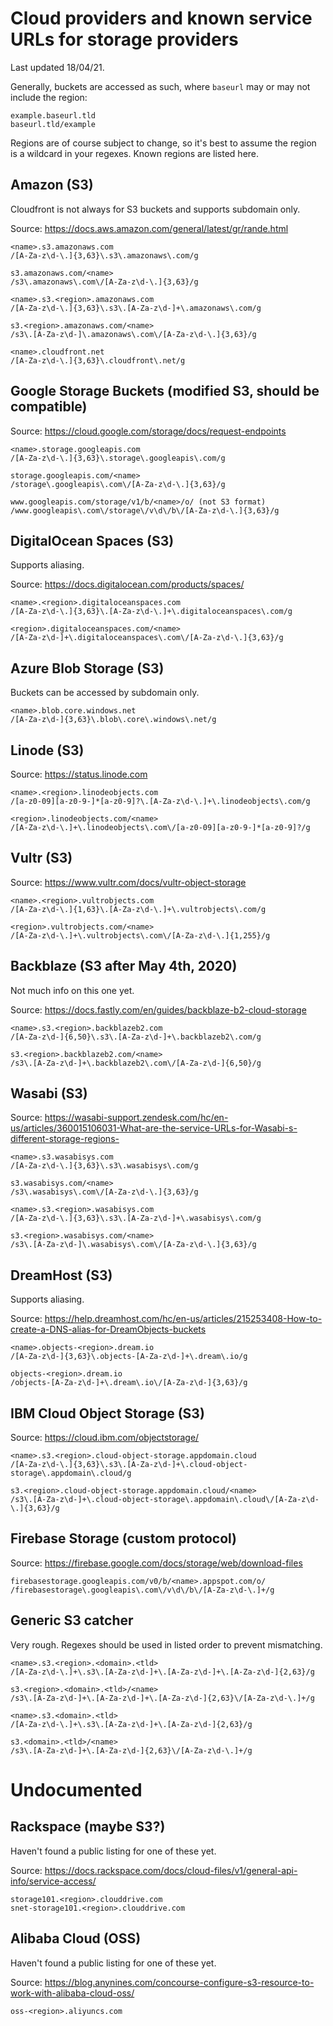 # Cloud providers and known service URLs for storage providers

Last updated 18/04/21.

Generally, buckets are accessed as such, where `baseurl` may or may not include the region:

```
example.baseurl.tld
baseurl.tld/example
```

Regions are of course subject to change, so it's best to assume the region is a wildcard in your regexes. Known regions are listed here.

## Amazon (S3)

Cloudfront is not always for S3 buckets and supports subdomain only. 

Source: https://docs.aws.amazon.com/general/latest/gr/rande.html

```
<name>.s3.amazonaws.com
/[A-Za-z\d-\.]{3,63}\.s3\.amazonaws\.com/g

s3.amazonaws.com/<name>
/s3\.amazonaws\.com\/[A-Za-z\d-\.]{3,63}/g

<name>.s3.<region>.amazonaws.com
/[A-Za-z\d-\.]{3,63}\.s3\.[A-Za-z\d-]+\.amazonaws\.com/g

s3.<region>.amazonaws.com/<name>
/s3\.[A-Za-z\d-]\.amazonaws\.com\/[A-Za-z\d-\.]{3,63}/g

<name>.cloudfront.net
/[A-Za-z\d-\.]{3,63}\.cloudfront\.net/g
```

## Google Storage Buckets (modified S3, should be compatible)

Source: https://cloud.google.com/storage/docs/request-endpoints

```
<name>.storage.googleapis.com
/[A-Za-z\d-\.]{3,63}\.storage\.googleapis\.com/g

storage.googleapis.com/<name>
/storage\.googleapis\.com\/[A-Za-z\d-\.]{3,63}/g

www.googleapis.com/storage/v1/b/<name>/o/ (not S3 format)
/www.googleapis\.com\/storage\/v\d\/b\/[A-Za-z\d-\.]{3,63}/g
```

## DigitalOcean Spaces (S3)

Supports aliasing.

Source: https://docs.digitalocean.com/products/spaces/

```
<name>.<region>.digitaloceanspaces.com
/[A-Za-z\d-\.]{3,63}\.[A-Za-z\d-\.]+\.digitaloceanspaces\.com/g

<region>.digitaloceanspaces.com/<name>
/[A-Za-z\d-]+\.digitaloceanspaces\.com\/[A-Za-z\d-\.]{3,63}/g
```

## Azure Blob Storage (S3)

Buckets can be accessed by subdomain only.

```
<name>.blob.core.windows.net
/[A-Za-z\d-]{3,63}\.blob\.core\.windows\.net/g
```

## Linode (S3)

Source: https://status.linode.com

```
<name>.<region>.linodeobjects.com
/[a-z0-09][a-z0-9-]*[a-z0-9]?\.[A-Za-z\d-\.]+\.linodeobjects\.com/g

<region>.linodeobjects.com/<name>
/[A-Za-z\d-\.]+\.linodeobjects\.com\/[a-z0-09][a-z0-9-]*[a-z0-9]?/g
```

## Vultr (S3)

Source: https://www.vultr.com/docs/vultr-object-storage

```
<name>.<region>.vultrobjects.com
/[A-Za-z\d-\.]{1,63}\.[A-Za-z\d-\.]+\.vultrobjects\.com/g

<region>.vultrobjects.com/<name>
/[A-Za-z\d-\.]+\.vultrobjects\.com\/[A-Za-z\d-\.]{1,255}/g
```

## Backblaze (S3 after May 4th, 2020)

Not much info on this one yet.

Source: https://docs.fastly.com/en/guides/backblaze-b2-cloud-storage

```
<name>.s3.<region>.backblazeb2.com
/[A-Za-z\d-]{6,50}\.s3\.[A-Za-z\d-]+\.backblazeb2\.com/g

s3.<region>.backblazeb2.com/<name>
/s3\.[A-Za-z\d-]+\.backblazeb2\.com\/[A-Za-z\d-]{6,50}/g
```

## Wasabi (S3)

Source: https://wasabi-support.zendesk.com/hc/en-us/articles/360015106031-What-are-the-service-URLs-for-Wasabi-s-different-storage-regions-

```
<name>.s3.wasabisys.com
/[A-Za-z\d-\.]{3,63}\.s3\.wasabisys\.com/g

s3.wasabisys.com/<name>
/s3\.wasabisys\.com\/[A-Za-z\d-\.]{3,63}/g

<name>.s3.<region>.wasabisys.com
/[A-Za-z\d-\.]{3,63}\.s3\.[A-Za-z\d-]+\.wasabisys\.com/g

s3.<region>.wasabisys.com/<name>
/s3\.[A-Za-z\d-]\.wasabisys\.com\/[A-Za-z\d-\.]{3,63}/g
```

## DreamHost (S3)

Supports aliasing.

Source: https://help.dreamhost.com/hc/en-us/articles/215253408-How-to-create-a-DNS-alias-for-DreamObjects-buckets

```
<name>.objects-<region>.dream.io
/[A-Za-z\d-]{3,63}\.objects-[A-Za-z\d-]+\.dream\.io/g

objects-<region>.dream.io
/objects-[A-Za-z\d-]+\.dream\.io\/[A-Za-z\d-]{3,63}/g
```

## IBM Cloud Object Storage (S3)

Source: https://cloud.ibm.com/objectstorage/

```
<name>.s3.<region>.cloud-object-storage.appdomain.cloud
/[A-Za-z\d-\.]{3,63}\.s3\.[A-Za-z\d-]+\.cloud-object-storage\.appdomain\.cloud/g

s3.<region>.cloud-object-storage.appdomain.cloud/<name>
/s3\.[A-Za-z\d-]+\.cloud-object-storage\.appdomain\.cloud\/[A-Za-z\d-\.]{3,63}/g
```

## Firebase Storage (custom protocol)

Source: https://firebase.google.com/docs/storage/web/download-files

```
firebasestorage.googleapis.com/v0/b/<name>.appspot.com/o/
/firebasestorage\.googleapis\.com\/v\d\/b\/[A-Za-z\d-\.]+/g
```

## Generic S3 catcher

Very rough. Regexes should be used in listed order to prevent mismatching.

```
<name>.s3.<region>.<domain>.<tld>
/[A-Za-z\d-\.]+\.s3\.[A-Za-z\d-]+\.[A-Za-z\d-]+\.[A-Za-z\d-]{2,63}/g

s3.<region>.<domain>.<tld>/<name>
/s3\.[A-Za-z\d-]+\.[A-Za-z\d-]+\.[A-Za-z\d-]{2,63}\/[A-Za-z\d-\.]+/g

<name>.s3.<domain>.<tld>
/[A-Za-z\d-\.]+\.s3\.[A-Za-z\d-]+\.[A-Za-z\d-]{2,63}/g

s3.<domain>.<tld>/<name>
/s3\.[A-Za-z\d-]+\.[A-Za-z\d-]{2,63}\/[A-Za-z\d-\.]+/g
```


# Undocumented

## Rackspace (maybe S3?)

Haven't found a public listing for one of these yet.

Source: https://docs.rackspace.com/docs/cloud-files/v1/general-api-info/service-access/

```
storage101.<region>.clouddrive.com
snet-storage101.<region>.clouddrive.com
```

## Alibaba Cloud (OSS)

Haven't found a public listing for one of these yet.

Source: https://blog.anynines.com/concourse-configure-s3-resource-to-work-with-alibaba-cloud-oss/

```
oss-<region>.aliyuncs.com
```